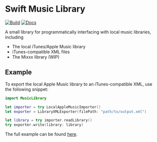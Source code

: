 # Swift Music Library

[![Build](https://github.com/fwcd/swift-music-library/actions/workflows/build.yml/badge.svg)](https://github.com/fwcd/swift-music-library/actions/workflows/build.yml)
[![Docs](https://github.com/fwcd/swift-music-library/actions/workflows/docs.yml/badge.svg)](https://fwcd.github.io/swift-music-library/documentation/musiclibrary)

A small library for programmatically interfacing with local music libraries, including

- The local iTunes/Apple Music library
- iTunes-compatible XML files
- The Mixxx library (WIP)

## Example

To export the local Apple Music library to an iTunes-compatible XML, use the following snippet:

```swift
import MusicLibrary

let importer = try LocalAppleMusicImporter()
let exporter = LibraryXMLExporter(filePath: "path/to/output.xml")

let library = try importer.readLibrary()
try exporter.write(library: library)
```

The full example can be found [here](Snippets/AppleMusicToLibraryXML.swift).
